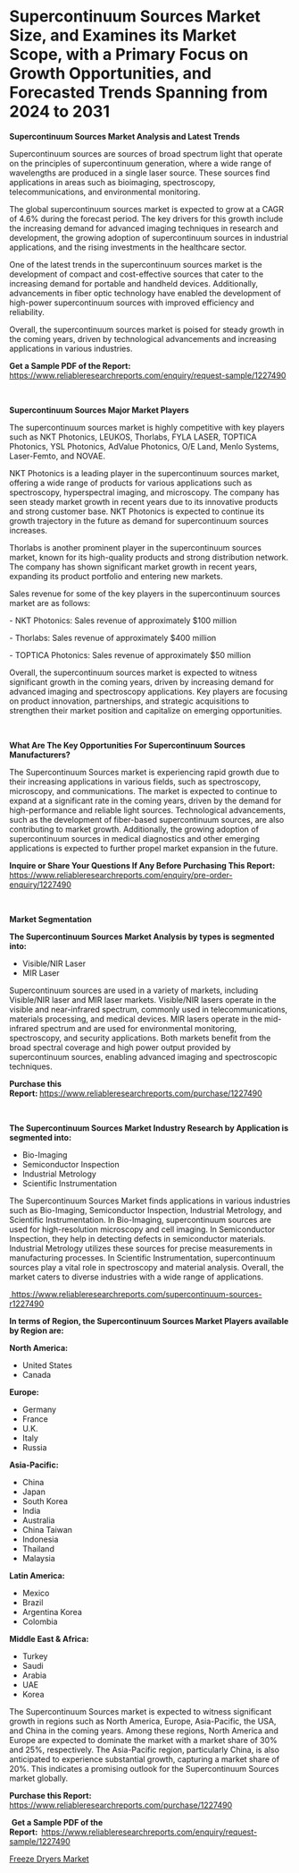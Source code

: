 <p><h1>Supercontinuum Sources Market Size, and Examines its Market Scope, with a Primary Focus on Growth Opportunities, and Forecasted Trends Spanning from 2024 to 2031</h1></p><p><strong>Supercontinuum Sources Market Analysis and Latest Trends</strong></p>
<p><p>Supercontinuum sources are sources of broad spectrum light that operate on the principles of supercontinuum generation, where a wide range of wavelengths are produced in a single laser source. These sources find applications in areas such as bioimaging, spectroscopy, telecommunications, and environmental monitoring.</p><p>The global supercontinuum sources market is expected to grow at a CAGR of 4.6% during the forecast period. The key drivers for this growth include the increasing demand for advanced imaging techniques in research and development, the growing adoption of supercontinuum sources in industrial applications, and the rising investments in the healthcare sector.</p><p>One of the latest trends in the supercontinuum sources market is the development of compact and cost-effective sources that cater to the increasing demand for portable and handheld devices. Additionally, advancements in fiber optic technology have enabled the development of high-power supercontinuum sources with improved efficiency and reliability.</p><p>Overall, the supercontinuum sources market is poised for steady growth in the coming years, driven by technological advancements and increasing applications in various industries.</p></p>
<p><strong>Get a Sample PDF of the Report:&nbsp;</strong> <a href="https://www.reliableresearchreports.com/enquiry/request-sample/1227490">https://www.reliableresearchreports.com/enquiry/request-sample/1227490</a></p>
<p>&nbsp;</p>
<p><strong>Supercontinuum Sources Major Market Players</strong></p>
<p><p>The supercontinuum sources market is highly competitive with key players such as NKT Photonics, LEUKOS, Thorlabs, FYLA LASER, TOPTICA Photonics, YSL Photonics, AdValue Photonics, O/E Land, Menlo Systems, Laser-Femto, and NOVAE.</p><p>NKT Photonics is a leading player in the supercontinuum sources market, offering a wide range of products for various applications such as spectroscopy, hyperspectral imaging, and microscopy. The company has seen steady market growth in recent years due to its innovative products and strong customer base. NKT Photonics is expected to continue its growth trajectory in the future as demand for supercontinuum sources increases.</p><p>Thorlabs is another prominent player in the supercontinuum sources market, known for its high-quality products and strong distribution network. The company has shown significant market growth in recent years, expanding its product portfolio and entering new markets.</p><p>Sales revenue for some of the key players in the supercontinuum sources market are as follows:</p><p>- NKT Photonics: Sales revenue of approximately $100 million</p><p>- Thorlabs: Sales revenue of approximately $400 million</p><p>- TOPTICA Photonics: Sales revenue of approximately $50 million</p><p>Overall, the supercontinuum sources market is expected to witness significant growth in the coming years, driven by increasing demand for advanced imaging and spectroscopy applications. Key players are focusing on product innovation, partnerships, and strategic acquisitions to strengthen their market position and capitalize on emerging opportunities.</p></p>
<p>&nbsp;</p>
<p><strong>What Are The Key Opportunities For Supercontinuum Sources Manufacturers?</strong></p>
<p><p>The Supercontinuum Sources market is experiencing rapid growth due to their increasing applications in various fields, such as spectroscopy, microscopy, and communications. The market is expected to continue to expand at a significant rate in the coming years, driven by the demand for high-performance and reliable light sources. Technological advancements, such as the development of fiber-based supercontinuum sources, are also contributing to market growth. Additionally, the growing adoption of supercontinuum sources in medical diagnostics and other emerging applications is expected to further propel market expansion in the future.</p></p>
<p><strong>Inquire or Share Your Questions If Any Before Purchasing This Report:</strong> <a href="https://www.reliableresearchreports.com/enquiry/pre-order-enquiry/1227490">https://www.reliableresearchreports.com/enquiry/pre-order-enquiry/1227490</a></p>
<p>&nbsp;</p>
<p><strong>Market Segmentation</strong></p>
<p><strong>The Supercontinuum Sources Market Analysis by types is segmented into:</strong></p>
<p><ul><li>Visible/NIR Laser</li><li>MIR Laser</li></ul></p>
<p><p>Supercontinuum sources are used in a variety of markets, including Visible/NIR laser and MIR laser markets. Visible/NIR lasers operate in the visible and near-infrared spectrum, commonly used in telecommunications, materials processing, and medical devices. MIR lasers operate in the mid-infrared spectrum and are used for environmental monitoring, spectroscopy, and security applications. Both markets benefit from the broad spectral coverage and high power output provided by supercontinuum sources, enabling advanced imaging and spectroscopic techniques.</p></p>
<p><strong>Purchase this Report:&nbsp;</strong><a href="https://www.reliableresearchreports.com/purchase/1227490">https://www.reliableresearchreports.com/purchase/1227490</a></p>
<p>&nbsp;</p>
<p><strong>The Supercontinuum Sources Market Industry Research by Application is segmented into:</strong></p>
<p><ul><li>Bio-Imaging</li><li>Semiconductor Inspection</li><li>Industrial Metrology</li><li>Scientific Instrumentation</li></ul></p>
<p><p>The Supercontinuum Sources Market finds applications in various industries such as Bio-Imaging, Semiconductor Inspection, Industrial Metrology, and Scientific Instrumentation. In Bio-Imaging, supercontinuum sources are used for high-resolution microscopy and cell imaging. In Semiconductor Inspection, they help in detecting defects in semiconductor materials. Industrial Metrology utilizes these sources for precise measurements in manufacturing processes. In Scientific Instrumentation, supercontinuum sources play a vital role in spectroscopy and material analysis. Overall, the market caters to diverse industries with a wide range of applications.</p></p>
<p><a href="https://www.reliableresearchreports.com/supercontinuum-sources-r1227490">&nbsp;https://www.reliableresearchreports.com/supercontinuum-sources-r1227490</a></p>
<p><strong>In terms of Region, the Supercontinuum Sources Market Players available by Region are:</strong></p>
<p>
    <p> <strong> North America: </strong>
        <ul>
            <li>United States</li>
            <li>Canada</li>
        </ul>
        </p> 
    <p> <strong> Europe: </strong>
        <ul>
            <li>Germany</li>
            <li>France</li>
            <li>U.K.</li>
            <li>Italy</li>
            <li>Russia</li>
        </ul>
        </p> 
    <p> <strong> Asia-Pacific: </strong>
        <ul>
            <li>China</li>
            <li>Japan</li>
            <li>South Korea</li>
            <li>India</li>
            <li>Australia</li>
            <li>China Taiwan</li>
            <li>Indonesia</li>
            <li>Thailand</li>
            <li>Malaysia</li>
        </ul>
        </p> 
    <p> <strong> Latin America: </strong>
        <ul>
            <li>Mexico</li>
            <li>Brazil</li>
            <li>Argentina Korea</li>
            <li>Colombia</li>
        </ul>
        </p> 
    <p> <strong> Middle East & Africa: </strong>
        <ul>
            <li>Turkey</li>
            <li>Saudi</li>
            <li>Arabia</li>
            <li>UAE</li>
            <li>Korea</li>
        </ul>
    </p>
    </p>
<p><p>The Supercontinuum Sources market is expected to witness significant growth in regions such as North America, Europe, Asia-Pacific, the USA, and China in the coming years. Among these regions, North America and Europe are expected to dominate the market with a market share of 30% and 25%, respectively. The Asia-Pacific region, particularly China, is also anticipated to experience substantial growth, capturing a market share of 20%. This indicates a promising outlook for the Supercontinuum Sources market globally.</p></p>
<p><strong>Purchase this Report: </strong><a href="https://www.reliableresearchreports.com/purchase/1227490">https://www.reliableresearchreports.com/purchase/1227490</a></p>
<p>&nbsp;<strong>Get a Sample PDF of the Report:&nbsp;&nbsp;</strong><a href="https://www.reliableresearchreports.com/enquiry/request-sample/1227490">https://www.reliableresearchreports.com/enquiry/request-sample/1227490</a></p>
<p><strong></strong></p>
<p><p><a href="https://noble-drawer-34c.notion.site/Freeze-Dryers-Market-Research-Report-Its-History-and-Forecast-2024-to-2031-ffe9f14fd5c541e6958017a196474533">Freeze Dryers Market</a></p></p>
